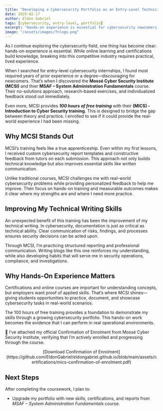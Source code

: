 ```yaml
---
title: "Developing a Cybersecurity Portfolio as an Entry-Level Technician"
date: 2025-02-17
author: Eldon Gabriel
tags: [cybersecurity, entry-level, portfolio]
excerpt: "Hands-on experience is essential for cybersecurity newcomers. MCSI provides a structured, apprenticeship-style training to build applied skills and documentation expertise."
image: "/assets/images/fnlogo.png"
---
```

As I continue exploring the cybersecurity field, one thing has become clear: hands-on experience is essential. While online learning and certifications build knowledge, breaking into this competitive industry requires practical, lived experience.

When I searched for entry-level cybersecurity internships, I found most required years of prior experience or a degree—discouraging for newcomers. That’s when I discovered the **Mossé Cyber Security Institute (MCSI)** and thier **MSAF – System Administration Fundamentals** course. Their no-solutions approach, research-based exercises, and individualized feedback stood out immediately.

Even more, MCSI provides **_100 hours of free training_** with their **(MICS) - Introduction to Cyber Security training**. This is designed to bridge the gap between theory and practice. I enrolled to see if it could provide the real-world experience I had been missing.

## Why MCSI Stands Out

MCSI’s training feels like a true apprenticeship. Even within my first lessons, I received custom cybersecurity report templates and constructive feedback from tutors on each submission. This approach not only builds technical knowledge but also improves essential skills like written communication.

Unlike traditional courses, MCSI challenges me with real-world cybersecurity problems while providing personalized feedback to help me improve. Their focus on hands-on training and measurable outcomes makes it clear where my strengths are and where I need more practice.

## Improving My Technical Writing Skills

An unexpected benefit of this training has been the improvement of my technical writing. In cybersecurity, documentation is just as critical as technical ability. Clear communication of risks, findings, and processes ensures security decisions can be acted upon.

Through MCSI, I’m practicing structured reporting and professional communication. Writing blogs like this one reinforces my understanding, while also developing habits that will serve me in security operations, compliance, and investigations.

## Why Hands-On Experience Matters

Certifications and online courses are important for understanding concepts, but employers want proof of applied skills. That’s where MCSI shines—giving students opportunities to practice, document, and showcase cybersecurity tasks in real-world scenarios.

The 100 hours of free training provides a foundation to demonstrate my skills through a growing cybersecurity portfolio. This hands-on work becomes the evidence that I can perform in real operational environments.

📄 I’ve attached my official Confirmation of Enrolment from Mossé Cyber Security Institute, verifying that I’m actively enrolled and progressing through the course.

<center>[Download Confirmation of Enrolment](https://github.com/EldonGabriel/eldongabriel.github.io/blob/main/assets/certifications/mics-confirmation-of-enrolment.pdf)</center>

## Next Steps

After completing the coursework, I plan to:

- Upgrade my portfolio with new skills, certifications, and reports from _MSAF – System Administration Fundamentals_ course.
